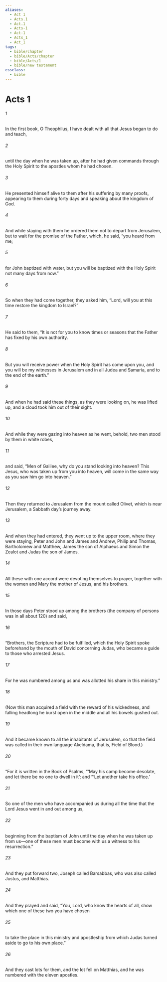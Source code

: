 ```yaml
---
aliases:
  - Act 1
  - Acts.1
  - Act.1
  - Acts-1
  - Act-1
  - Acts_1
  - Act_1
tags:
  - bible/chapter
  - bible/Acts/chapter
  - bible/Acts/1
  - bible/new testament
cssclass:
  - bible
---
```


# Acts 1

###### 1
In the first book, O Theophilus, I have dealt with all that Jesus began to do and teach,
###### 2
until the day when he was taken up, after he had given commands through the Holy Spirit to the apostles whom he had chosen.
###### 3
He presented himself alive to them after his suffering by many proofs, appearing to them during forty days and speaking about the kingdom of God.
###### 4
And while staying with them he ordered them not to depart from Jerusalem, but to wait for the promise of the Father, which, he said, “you heard from me;
###### 5
for John baptized with water, but you will be baptized with  the Holy Spirit not many days from now.”
###### 6
So when they had come together, they asked him, “Lord, will you at this time restore the kingdom to Israel?”
###### 7
He said to them, “It is not for you to know times or seasons that the Father has fixed by his own authority.
###### 8
But you will receive power when the Holy Spirit has come upon you, and you will be my witnesses in Jerusalem and in all Judea and Samaria, and to the end of the earth.”
###### 9
And when he had said these things, as they were looking on, he was lifted up, and a cloud took him out of their sight.
###### 10
And while they were gazing into heaven as he went, behold, two men stood by them in white robes,
###### 11
and said, “Men of Galilee, why do you stand looking into heaven? This Jesus, who was taken up from you into heaven, will come in the same way as you saw him go into heaven.”
###### 12
Then they returned to Jerusalem from the mount called Olivet, which is near Jerusalem, a Sabbath day’s journey away.
###### 13
And when they had entered, they went up to the upper room, where they were staying, Peter and John and James and Andrew, Philip and Thomas, Bartholomew and Matthew, James the son of Alphaeus and Simon the Zealot and Judas the son of James.
###### 14
All these with one accord were devoting themselves to prayer, together with the women and Mary the mother of Jesus, and his brothers.
###### 15
In those days Peter stood up among the brothers (the company of persons was in all about 120) and said,
###### 16
“Brothers, the Scripture had to be fulfilled, which the Holy Spirit spoke beforehand by the mouth of David concerning Judas, who became a guide to those who arrested Jesus.
###### 17
For he was numbered among us and was allotted his share in this ministry.”
###### 18
(Now this man acquired a field with the reward of his wickedness, and falling headlong he burst open in the middle and all his bowels gushed out.
###### 19
And it became known to all the inhabitants of Jerusalem, so that the field was called in their own language Akeldama, that is, Field of Blood.)
###### 20
“For it is written in the Book of Psalms,   “‘May his camp become desolate, and let there be no one to dwell in it’; and   “‘Let another take his office.’
###### 21
So one of the men who have accompanied us during all the time that the Lord Jesus went in and out among us,
###### 22
beginning from the baptism of John until the day when he was taken up from us—one of these men must become with us a witness to his resurrection.”
###### 23
And they put forward two, Joseph called Barsabbas, who was also called Justus, and Matthias.
###### 24
And they prayed and said, “You, Lord, who know the hearts of all, show which one of these two you have chosen
###### 25
to take the place in this ministry and apostleship from which Judas turned aside to go to his own place.”
###### 26
And they cast lots for them, and the lot fell on Matthias, and he was numbered with the eleven apostles.



